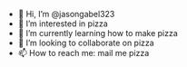 - 👋 Hi, I’m @jasongabel323
- 👀 I’m interested in pizza 
- 🌱 I’m currently learning how to make pizza
- 💞️ I’m looking to collaborate on pizza
- 📫 How to reach me: mail me pizza
